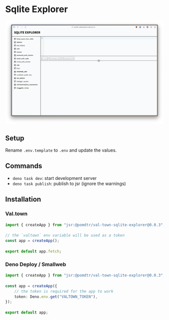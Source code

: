 # Sqlite Explorer

![screenshot](./assets/screenshot.png)

## Setup

Rename `.env.template` to `.env` and update the values.

## Commands

- `deno task dev`: start development server
- `deno task publish`: publish to jsr (ignore the warnings)

## Installation

### Val.town

```ts
import { createApp } from "jsr:@pomdtr/val-town-sqlite-explorer@0.0.3";

// the `valtown` env variable will be used as a token
const app = createApp();

export default app.fetch;
```

### Deno Deploy / Smallweb

```ts
import { createApp } from "jsr:@pomdtr/val-town-sqlite-explorer@0.0.3";

const app = createApp({
    // the token is required for the app to work
    token: Deno.env.get("VALTOWN_TOKEN"),
});

export default app;
```

